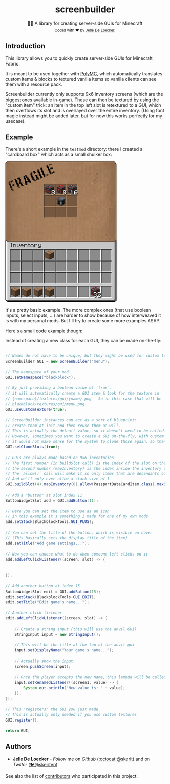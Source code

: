 <h1 align="center">
  <b>screenbuilder</b>
</h1>
<div align="center">
  👷🏼 A library for creating server-side GUIs for Minecraft
</div>
<div align="center">
  <sub>
    Coded with ❤️ by <a href="#authors">Jelle De Loecker</a>.
  </sub>
</div>

## Introduction

This library allows you to quickly create server-side GUIs for Minecraft Fabric.

It is meant to be used together with [PolyMC](https://github.com/TheEpicBlock/PolyMc), which automatically translates custom items & blocks to textured vanilla items so vanilla clients can see them with a resource pack.

Screenbuilder currently only supports 9x6 inventory screens (which are the biggest ones available in-game).
These can then be textured by using the "custom item" trick: an item in the top left slot is retextured to a GUI, which then overflows its slot and is overlayed over the entire inventory.
(Using font magic instead might be added later, but for now this works perfectly for my usecase).

## Example

There's a short example in the `testmod` directory: there I created a "cardboard box" which acts as a small shulker box:

![Cardboard Box GUI](img/cardboard_box.png)

It's a pretty basic example. The more complex ones (that use boolean inputs, select inputs, ...) are harder to show because of how interweaved it is with my personal mods.
But I'll try to create some more examples ASAP.

Here's a small code example though:

Instead of creating a new class for each GUI, they can be made on-the-fly:

```java

// Names do not have to be unique, but they might be used for custom textures
Screenbuilder GUI = new ScreenBuilder("menu");

// The namespace of your mod
GUI.setNamespace("blackblock");

// By just providing a boolean value of `true`,
// it will automatically create a GUI item & look for the texture in
// {namespace}/textures/gui/{name}.png - So in this case that will be
// blackblock/textures/gui/menu.png
GUI.useCustomTexture(true);

// ScreenBuilder instances can act as a sort of blueprint:
// create them at init and then reuse them at will.
// This is actually the default value, so it doesn't need to be called.
// However, sometimes you want to create a GUI on-the-fly, with custom button placements and such,
// it would not make sense for the system to clone those again, so then this should be set to false
GUI.setCloneSlots(true);

// GUIs are always made based on 9x6 inventories.
// The first number (in buildSlot call) is the index of the slot on the screen,
// the second number (mapInventory) is the index inside the inventory to link this slot to
// The `allow()` call will make it so only items that are decendants of the PassportDataCardItem class are allowed
// And we'll only ever allow a stack size of 1
GUI.buildSlot(4).mapInventory(0).allow(PassportDataCardItem.class).maxStackSize(1);

// Add a "button" at slot index 11
ButtonWidgetSlot add = GUI.addButton(11);

// Here you can set the item to use as an icon
// In this example it's something I made for one of my own mods
add.setStack(BlackblockTools.GUI_PLUS);

// You can set the title of the button, which is visible on hover
// (This basically sets the display title of the item)
add.setTitle("Add game settings...");

// Now you can choose what to do when someone left clicks on it
add.addLeftClickListener((screen, slot) -> {


});

// Add another button at index 15
ButtonWidgetSlot edit = GUI.addButton(15);
edit.setStack(BlackblockTools.GUI_EDIT);
edit.setTitle("Edit game's name...");

// Another click listener
edit.addLeftClickListener((screen, slot) -> {

    // Create a string input (this will use the anvil GUI)
    StringInput input = new StringInput();
    
    // This will be the title at the top of the anvil gui
    input.setDisplayName("Your game's name...");

    // Actually show the input
    screen.pushScreen(input);

    // Once the player accepts the new name, this lambda will be called
    input.setRenamedListener((screen1, value) -> {
        System.out.println("New value is: " + value);
    });
});

// This "registers" the GUI you just made.
// This is actually only needed if you use custom textures
GUI.register();

return GUI;
```

## Authors
- **Jelle De Loecker** -  *Follow* me on *Github* ([:octocat:@skerit](https://github.com/skerit)) and on  *Twitter* ([🐦@skeriten](http://twitter.com/intent/user?screen_name=skeriten))

See also the list of [contributors](https://github.com/skerit/screenbuilder/contributors) who participated in this project.
